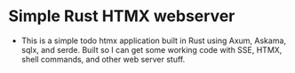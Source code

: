 # Simple Rust HTMX webserver

- This is a simple todo htmx application built in Rust using Axum, Askama, sqlx, and serde. 
Built so I can get some working code with SSE, HTMX, shell commands, and other 
web server stuff. 

